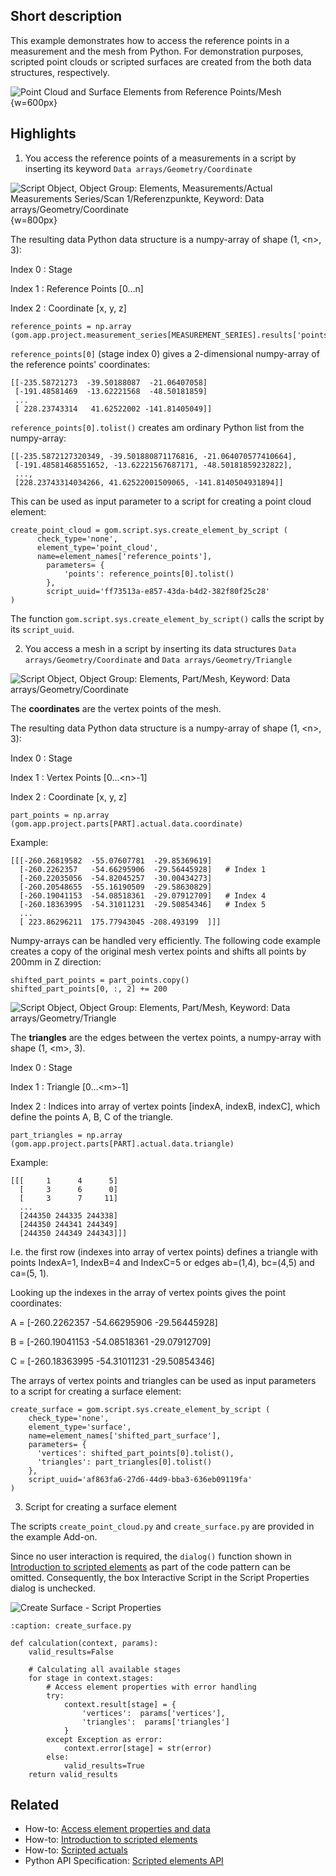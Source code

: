 ## Short description

This example demonstrates how to access the reference points in a measurement and the mesh from Python. For demonstration purposes, scripted point clouds or scripted surfaces are created from the both data structures, respectively.  

![Point Cloud and Surface Elements from Reference Points/Mesh](refpoints_and_mesh.png){w=600px}

## Highlights

1. You access the reference points of a measurements in a script by inserting its keyword `Data arrays/Geometry/Coordinate`

![Script Object, Object Group: Elements, Measurements/Actual Measurements Series/Scan 1/Referenzpunkte, Keyword: Data arrays/Geometry/Coordinate](image.png){w=800px}

The resulting data Python data structure is a numpy-array of shape (1, \<n\>, 3):

Index 0
: Stage

Index 1
: Reference Points [0...n]

Index 2
: Coordinate [x, y, z]

```{code-block} python
reference_points = np.array (gom.app.project.measurement_series[MEASUREMENT_SERIES].results['points'].data.coordinate)
```

`reference_points[0]` (stage index 0) gives a 2-dimensional numpy-array of the reference points' coordinates:

```
[[-235.58721273  -39.50188087  -21.06407058]
 [-191.48581469  -13.62221568  -48.50181859]
 ...
 [ 228.23743314   41.62522002 -141.81405049]]
```

`reference_points[0].tolist()` creates am ordinary Python list from the numpy-array:

```
[[-235.5872127320349, -39.501880871176816, -21.064070577410664],
 [-191.48581468551652, -13.62221567687171, -48.50181859232822], 
 ..., 
 [228.23743314034266, 41.62522001509065, -141.8140504931894]]
```

This can be used as input parameter to a script for creating a point cloud element: 

```
create_point_cloud = gom.script.sys.create_element_by_script (
	  check_type='none', 
	  element_type='point_cloud', 
	  name=element_names['reference_points'], 
		parameters= {
			'points': reference_points[0].tolist()
		}, 
		script_uuid='ff73513a-e857-43da-b4d2-382f80f25c28'
)
```

The function `gom.script.sys.create_element_by_script()` calls the script by its `script_uuid`.

2. You access a mesh in a script by inserting its data structures `Data arrays/Geometry/Coordinate` and `Data arrays/Geometry/Triangle`

![Script Object, Object Group: Elements, Part/Mesh, Keyword: Data arrays/Geometry/Coordinate](mesh_coordinates.png)

The **coordinates** are the vertex points of the mesh.

The resulting data Python data structure is a numpy-array of shape (1, \<n\>, 3):

Index 0
: Stage

Index 1
: Vertex Points [0...\<n\>-1]

Index 2
: Coordinate [x, y, z]

```{code-block} python
part_points = np.array (gom.app.project.parts[PART].actual.data.coordinate)
```

Example:
```
[[[-260.26819582  -55.07607781  -29.85369619]   
  [-260.2262357   -54.66295906  -29.56445928]   # Index 1
  [-260.22035056  -54.82045257  -30.00434273]
  [-260.20548655  -55.16190509  -29.58630829]
  [-260.19041153  -54.08518361  -29.07912709]   # Index 4
  [-260.18363995  -54.31011231  -29.50854346]   # Index 5
  ...
  [ 223.86296211  175.77943045 -208.493199  ]]]
```

Numpy-arrays can be handled very efficiently. The following code example creates a copy of the original mesh vertex points and shifts all points by 200mm in Z direction:

```{code-block} python 
shifted_part_points = part_points.copy()
shifted_part_points[0, :, 2] += 200
```

![Script Object, Object Group: Elements, Part/Mesh, Keyword: Data arrays/Geometry/Triangle](mesh_triangles.png)

The **triangles** are the edges between the vertex points, a numpy-array with shape (1, \<m\>, 3).

Index 0
: Stage

Index 1
: Triangle [0...\<m\>-1]

Index 2
: Indices into array of vertex points [indexA, indexB, indexC], which define the points A, B, C of the triangle.

```{code-block} python
part_triangles = np.array (gom.app.project.parts[PART].actual.data.triangle)
```

Example:
```
[[[     1      4      5]
  [     3      6      0]
  [     3      7     11]
  ...
  [244350 244335 244338]
  [244350 244341 244349]
  [244350 244349 244343]]]
```

I.e. the first row (indexes into array of vertex points) defines a triangle with points IndexA=1, IndexB=4 and IndexC=5 or edges ab=(1,4), bc=(4,5) and ca=(5, 1).

Looking up the indexes in the array of vertex points gives the point coordinates:

A = [-260.2262357   -54.66295906  -29.56445928]

B = [-260.19041153  -54.08518361  -29.07912709]

C = [-260.18363995  -54.31011231  -29.50854346]


The arrays of vertex points and triangles can be used as input parameters to a script for creating a surface element: 

```
create_surface = gom.script.sys.create_element_by_script (
    check_type='none', 
    element_type='surface', 
    name=element_names['shifted_part_surface'],
    parameters= {
      'vertices': shifted_part_points[0].tolist(),
      'triangles': part_triangles[0].tolist()
    }, 
    script_uuid='af863fa6-27d6-44d9-bba3-636eb09119fa'
)
```

3. Script for creating a surface element

The scripts `create_point_cloud.py` and `create_surface.py` are provided in the example Add-on.

Since no user interaction is required, the `dialog()` function shown in [Introduction to scripted elements](../howtos/scripted_elements/scripted_elements_introduction.md) as part of the code pattern can be omitted. Consequently, the box Interactive Script in the Script Properties dialog is unchecked.

![Create Surface - Script Properties](create_surface_script_properties.png)

```{code-block} python
:caption: create_surface.py

def calculation(context, params):
	valid_results=False
	
	# Calculating all available stages
	for stage in context.stages:
		# Access element properties with error handling
		try:
			context.result[stage] = {
				'vertices':  params['vertices'],
				'triangles':  params['triangles']
			}
		except Exception as error:
			context.error[stage] = str(error)
		else:
			valid_results=True
	return valid_results
``` 

## Related

* How-to: [Access element properties and data](../../howtos/python_api_introduction/python_api_introduction.md#access-element-properties)
* How-to: [Introduction to scripted elements](../howtos/scripted_elements/scripted_elements_introduction.md)
* How-to: [Scripted actuals](../howtos/scripted_elements/scripted_actuals.md)
* Python API Specification: [Scripted elements API](../scripted_elements_api.md)
